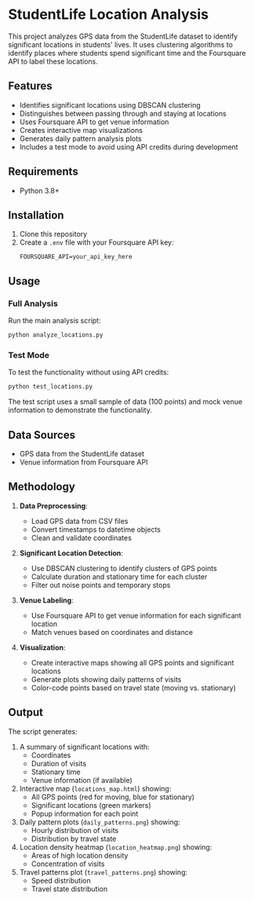 # StudentLife Location Analysis

This project analyzes GPS data from the StudentLife dataset to identify significant locations in students' lives. It uses clustering algorithms to identify places where students spend significant time and the Foursquare API to label these locations.

## Features

- Identifies significant locations using DBSCAN clustering
- Distinguishes between passing through and staying at locations
- Uses Foursquare API to get venue information
- Creates interactive map visualizations
- Generates daily pattern analysis plots
- Includes a test mode to avoid using API credits during development

## Requirements

- Python 3.8+

## Installation

1. Clone this repository
2. Create a `.env` file with your Foursquare API key:
   ```
   FOURSQUARE_API=your_api_key_here
   ```

## Usage

### Full Analysis
Run the main analysis script:
```bash
python analyze_locations.py
```

### Test Mode
To test the functionality without using API credits:
```bash
python test_locations.py
```

The test script uses a small sample of data (100 points) and mock venue information to demonstrate the functionality.

## Data Sources

- GPS data from the StudentLife dataset
- Venue information from Foursquare API

## Methodology

1. **Data Preprocessing**:
   - Load GPS data from CSV files
   - Convert timestamps to datetime objects
   - Clean and validate coordinates

2. **Significant Location Detection**:
   - Use DBSCAN clustering to identify clusters of GPS points
   - Calculate duration and stationary time for each cluster
   - Filter out noise points and temporary stops

3. **Venue Labeling**:
   - Use Foursquare API to get venue information for each significant location
   - Match venues based on coordinates and distance

4. **Visualization**:
   - Create interactive maps showing all GPS points and significant locations
   - Generate plots showing daily patterns of visits
   - Color-code points based on travel state (moving vs. stationary)

## Output

The script generates:
1. A summary of significant locations with:
   - Coordinates
   - Duration of visits
   - Stationary time
   - Venue information (if available)
2. Interactive map (`locations_map.html`) showing:
   - All GPS points (red for moving, blue for stationary)
   - Significant locations (green markers)
   - Popup information for each point
3. Daily pattern plots (`daily_patterns.png`) showing:
   - Hourly distribution of visits
   - Distribution by travel state
4. Location density heatmap (`location_heatmap.png`) showing:
   - Areas of high location density
   - Concentration of visits
5. Travel patterns plot (`travel_patterns.png`) showing:
   - Speed distribution
   - Travel state distribution

